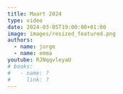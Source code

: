 ```yaml
---
title: Maart 2024
type: video
date: 2024-03-05T19:00:00+01:00
image: images/resized_featured.png
authors:
  - name: jorge
  - name: emma
youtube: RJNqqvleyaU
# books:
#   - name: ?
#     link: ?
---
```


